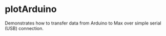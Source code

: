 # plotArduino
Demonstrates how to transfer data from Arduino to Max over simple serial (USB) connection. 
